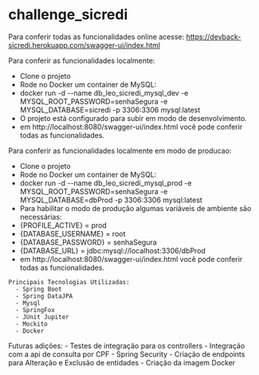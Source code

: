 # challenge_sicredi

  Para conferir todas as funcionalidades online acesse: https://devback-sicredi.herokuapp.com/swagger-ui/index.html
  
  Para conferir as funcionalidades localmente:
  <ul>
    <li>Clone o projeto</li>
    <li>Rode no Docker um container de MySQL: </li>
    <li>docker run -d --name db_leo_sicredi_mysql_dev -e MYSQL_ROOT_PASSWORD=senhaSegura -e MYSQL_DATABASE=sicredi -p 3306:3306 mysql:latest</li>
    <li>O projeto está configurado para subir em modo de desenvolvimento.</li>
    <li>em http://localhost:8080/swagger-ui/index.html você pode conferir todas as funcionalidades.</li>
  </ul>

  Para conferir as funcionalidades localmente em modo de producao:
  <ul>
   <li>Clone o projeto</li>
   <li>Rode no Docker um container de MySQL: </li>
   <li>docker run -d --name db_leo_sicredi_mysql_prod -e MYSQL_ROOT_PASSWORD=senhaSegura -e MYSQL_DATABASE=dbProd -p 3306:3306 mysql:latest</li>
   <li>Para habilitar o modo de produção algumas variáveis de ambiente são necessárias:</li>
   <li>{PROFILE_ACTIVE} = prod</li>
   <li>{DATABASE_USERNAME} = root</li>
   <li>{DATABASE_PASSWORD} = senhaSegura</li>
   <li>{DATABASE_URL} = jdbc:mysql://localhost:3306/dbProd</li>
   <li{PORT} = 8080 (opcional, padrão 8080)></li>
   <li>em http://localhost:8080/swagger-ui/index.html você pode conferir todas as funcionalidades.</li>
  </ul>

    Principais Tecnologias Utilizadas:
      - Spring Boot
      - Spring DataJPA
      - Mysql
      - SpringFox
      - JUnit Jupiter
      - Mockito
      - Docker
      
  Futuras adições:
    - Testes de integração para os controllers
    - Integração com a api de consulta por CPF
    - Spring Security
    - Criação de endpoints para Alteração e Exclusão de entidades
    - Criação da imagem Docker
